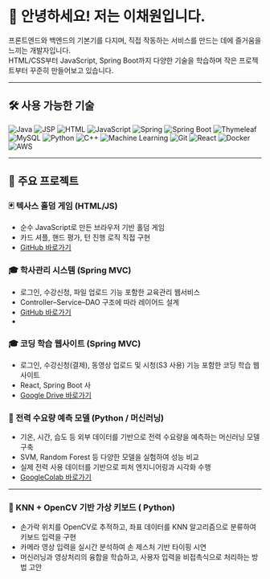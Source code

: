 # 👋 안녕하세요! 저는 이채원입니다.

프론트엔드와 백엔드의 기본기를 다지며, 직접 작동하는 서비스를 만드는 데에 즐거움을 느끼는 개발자입니다.  
HTML/CSS부터 JavaScript, Spring Boot까지 다양한 기술을 학습하며 작은 프로젝트부터 꾸준히 만들어보고 있습니다.

---
## 🛠️ 사용 가능한 기술

![Java](https://img.shields.io/badge/Java-007396?style=flat&logo=java&logoColor=white)
![JSP](https://img.shields.io/badge/JSP-FF4500?style=flat&logo=apachetomcat&logoColor=white)
![HTML](https://img.shields.io/badge/HTML-E34F26?style=flat&logo=html5&logoColor=white)
![JavaScript](https://img.shields.io/badge/JavaScript-F7DF1E?style=flat&logo=javascript&logoColor=black)
![Spring](https://img.shields.io/badge/Spring-6DB33F?style=flat&logo=spring&logoColor=white)
![Spring Boot](https://img.shields.io/badge/Spring%20Boot-6DB33F?style=flat&logo=springboot&logoColor=white)
![Thymeleaf](https://img.shields.io/badge/Thymeleaf-005F0F?style=flat&logo=thymeleaf&logoColor=white)
![MySQL](https://img.shields.io/badge/MySQL-4479A1?style=flat&logo=mysql&logoColor=white)
![Python](https://img.shields.io/badge/Python-3776AB?style=flat&logo=python&logoColor=white)
![C++](https://img.shields.io/badge/C++-00599C?style=flat&logo=c%2B%2B&logoColor=white)
![Machine Learning](https://img.shields.io/badge/Machine%20Learning-FF6F00?style=flat&logo=probot&logoColor=white)
![Git](https://img.shields.io/badge/Git-F05032?style=flat&logo=git&logoColor=white)
![React](https://img.shields.io/badge/React-61DAFB?style=flat&logo=react&logoColor=black)
![Docker](https://img.shields.io/badge/Docker-2496ED?style=flat&logo=docker&logoColor=white)
![AWS](https://img.shields.io/badge/AWS-232F3E?style=flat&logo=amazonaws&logoColor=white)




---

## 📂 주요 프로젝트

### 🃏 텍사스 홀덤 게임 (HTML/JS)
- 순수 JavaScript로 만든 브라우저 기반 홀덤 게임
- 카드 셔플, 핸드 평가, 턴 진행 로직 직접 구현
- [GitHub 바로가기](https://github.com/twochaeone/holdom.git)

### 🎓 학사관리 시스템 (Spring MVC)
- 로그인, 수강신청, 파일 업로드 기능 포함한 교육관리 웹서비스
- Controller–Service–DAO 구조에 따라 레이어드 설계
- [GitHub 바로가기](https://github.com/jinagayo/SeminProject.git)
- 
### 🎓 코딩 학습 웹사이트 (Spring MVC)
- 로그인, 수강신청(결제), 동영상 업로드 및 시청(S3 사용) 기능 포함한 코딩 학습 웹사이트
- React, Spring Boot 사
- [Google Drive 바로가기](https://drive.google.com/drive/folders/1cSb2wm0CjfX-r8e7P_AOojUQEMGE7y0z?usp=drive_link)

### 🔌 전력 수요량 예측 모델 (Python / 머신러닝)

- 기온, 시간, 습도 등 외부 데이터를 기반으로 전력 수요량을 예측하는 머신러닝 모델 구축
- SVM, Random Forest 등 다양한 모델을 실험하여 성능 비교
- 실제 전력 사용 데이터를 기반으로 피처 엔지니어링과 시각화 수행
- [GoogleColab 바로가기](https://colab.research.google.com/drive/1bx222-pZC9R49Ihhdu9d3nKPDdJN6VW9) 

---

### 🎹 KNN + OpenCV 기반 가상 키보드 ( Python)

- 손가락 위치를 OpenCV로 추적하고, 좌표 데이터를 KNN 알고리즘으로 분류하여 키보드 입력을 구현
- 카메라 영상 입력을 실시간 분석하여 손 제스처 기반 타이핑 시연
- 머신러닝과 영상처리의 융합을 학습하고, 사용자 입력을 비접촉식으로 처리하는 방법 고안


